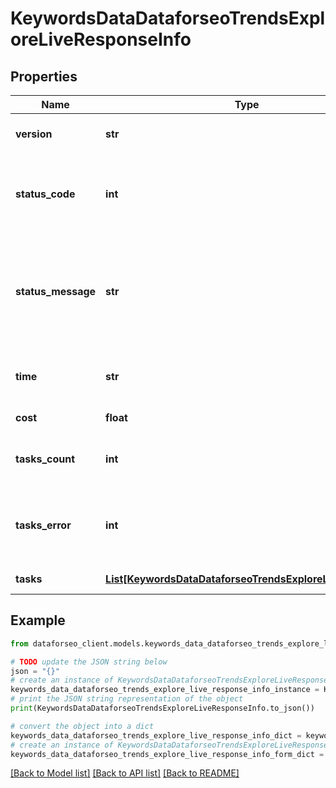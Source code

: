 # KeywordsDataDataforseoTrendsExploreLiveResponseInfo


## Properties

Name | Type | Description | Notes
------------ | ------------- | ------------- | -------------
**version** | **str** | the current version of the API | [optional] 
**status_code** | **int** | general status code you can find the full list of the response codes here | [optional] 
**status_message** | **str** | general informational message you can find the full list of general informational messages here | [optional] 
**time** | **str** | total execution time, seconds | [optional] 
**cost** | **float** | total tasks cost, USD | [optional] 
**tasks_count** | **int** | the number of tasks in the tasks array | [optional] 
**tasks_error** | **int** | the number of tasks in the tasks array returned with an error | [optional] 
**tasks** | [**List[KeywordsDataDataforseoTrendsExploreLiveTaskInfo]**](KeywordsDataDataforseoTrendsExploreLiveTaskInfo.md) | array of tasks | [optional] 

## Example

```python
from dataforseo_client.models.keywords_data_dataforseo_trends_explore_live_response_info import KeywordsDataDataforseoTrendsExploreLiveResponseInfo

# TODO update the JSON string below
json = "{}"
# create an instance of KeywordsDataDataforseoTrendsExploreLiveResponseInfo from a JSON string
keywords_data_dataforseo_trends_explore_live_response_info_instance = KeywordsDataDataforseoTrendsExploreLiveResponseInfo.from_json(json)
# print the JSON string representation of the object
print(KeywordsDataDataforseoTrendsExploreLiveResponseInfo.to_json())

# convert the object into a dict
keywords_data_dataforseo_trends_explore_live_response_info_dict = keywords_data_dataforseo_trends_explore_live_response_info_instance.to_dict()
# create an instance of KeywordsDataDataforseoTrendsExploreLiveResponseInfo from a dict
keywords_data_dataforseo_trends_explore_live_response_info_form_dict = keywords_data_dataforseo_trends_explore_live_response_info.from_dict(keywords_data_dataforseo_trends_explore_live_response_info_dict)
```
[[Back to Model list]](../README.md#documentation-for-models) [[Back to API list]](../README.md#documentation-for-api-endpoints) [[Back to README]](../README.md)


